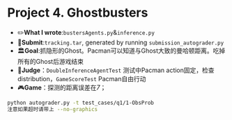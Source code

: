 # Project 4. Ghostbusters

- ✏️**What I wrote**:`bustersAgents.py`&`inference.py`
- 📃**Submit**:`tracking.tar`, generated by running `submission_autograder.py`
- 🏛**️Goal**:抓隐形的Ghost。Pacman可以知道与Ghost大致的曼哈顿距离。吃掉所有的Ghost后游戏结束
- 🧙**Judge**：`DoubleInferenceAgentTest` 测试中Pacman action固定，检查distribution，`GameScoreTest` Pacman自由行动
- 🎮**Game**：探测的距离误差在*7*；

```bash
python autograder.py -t test_cases/q1/1-ObsProb
注意如果超时请带上 --no-graphics
```

